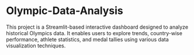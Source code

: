 # Olympic-Data-Analysis
This project is a Streamlit-based interactive dashboard designed to analyze historical Olympics data. It enables users to explore trends, country-wise performance, athlete statistics, and medal tallies using various data visualization techniques.

